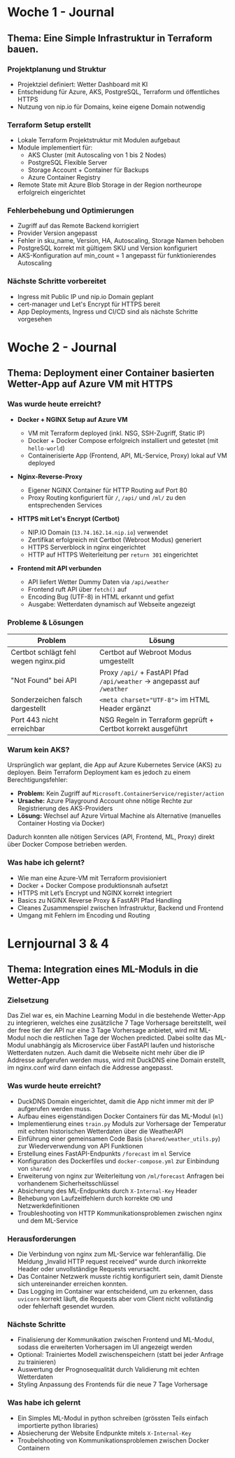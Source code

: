 # Woche 1 - Journal

## Thema: Eine Simple Infrastruktur in Terraform bauen. 

### Projektplanung und Struktur

- Projektziel definiert: Wetter Dashboard mit KI
- Entscheidung für Azure, AKS, PostgreSQL, Terraform und öffentliches HTTPS
- Nutzung von nip.io für Domains, keine eigene Domain notwendig

### Terraform Setup erstellt

- Lokale Terraform Projektstruktur mit Modulen aufgebaut
- Module implementiert für:
  - AKS Cluster (mit Autoscaling von 1 bis 2 Nodes)
  - PostgreSQL Flexible Server
  - Storage Account + Container für Backups
  - Azure Container Registry
- Remote State mit Azure Blob Storage in der Region northeurope erfolgreich eingerichtet

### Fehlerbehebung und Optimierungen

- Zugriff auf das Remote Backend korrigiert
- Provider Version angepasst
- Fehler in sku_name, Version, HA, Autoscaling, Storage Namen behoben
- PostgreSQL korrekt mit gültigem SKU und Version konfiguriert
- AKS-Konfiguration auf min_count = 1 angepasst für funktionierendes Autoscaling

### Nächste Schritte vorbereitet

- Ingress mit Public IP und nip.io Domain geplant
- cert-manager und Let's Encrypt für HTTPS bereit
- App Deployments, Ingress und CI/CD sind als nächste Schritte vorgesehen

# Woche 2 - Journal

## Thema: Deployment einer Container basierten Wetter-App auf Azure VM mit HTTPS


### Was wurde heute erreicht?

- **Docker + NGINX Setup auf Azure VM**
   - VM mit Terraform deployed (inkl. NSG, SSH-Zugriff, Static IP)
   - Docker + Docker Compose erfolgreich installiert und getestet (mit `hello-world`)
   - Containerisierte App (Frontend, API, ML-Service, Proxy) lokal auf VM deployed

- **Nginx-Reverse-Proxy**
   - Eigener NGINX Container für HTTP Routing auf Port 80
   - Proxy Routing konfiguriert für `/`, `/api/` und `/ml/` zu den entsprechenden Services

- **HTTPS mit Let's Encrypt (Certbot)**
   - NIP.IO Domain (`13.74.162.14.nip.io`) verwendet
   - Zertifikat erfolgreich mit Certbot (Webroot Modus) generiert
   - HTTPS Serverblock in nginx eingerichtet
   - HTTP auf HTTPS Weiterleitung per `return 301` eingerichtet

- **Frontend mit API verbunden**
   - API liefert Wetter Dummy Daten via `/api/weather`
   - Frontend ruft API über `fetch()` auf
   - Encoding Bug (UTF-8) in HTML erkannt und gefixt
   - Ausgabe: Wetterdaten dynamisch auf Webseite angezeigt

### Probleme & Lösungen

| Problem                             | Lösung                                                               |
|------------------------------------|----------------------------------------------------------------------|
| Certbot schlägt fehl wegen nginx.pid | Certbot auf Webroot Modus umgestellt                                |
| "Not Found" bei API                | Proxy `/api/` + FastAPI Pfad `/api/weather` → angepasst auf `/weather` |
| Sonderzeichen falsch dargestellt   | `<meta charset="UTF-8">` im HTML Header ergänzt                     |
| Port 443 nicht erreichbar          | NSG Regeln in Terraform geprüft + Certbot korrekt ausgeführt        |

### Warum kein AKS?

Ursprünglich war geplant, die App auf Azure Kubernetes Service (AKS) zu deployen. Beim Terraform Deployment kam es jedoch zu einem Berechtigungsfehler:

- **Problem:** Kein Zugriff auf `Microsoft.ContainerService/register/action`
- **Ursache:** Azure Playground Account ohne nötige Rechte zur Registrierung des AKS-Providers
- **Lösung:** Wechsel auf Azure Virtual Machine als Alternative (manuelles Container Hosting via Docker)

Dadurch konnten alle nötigen Services (API, Frontend, ML, Proxy) direkt über Docker Compose betrieben werden.

### Was habe ich gelernt?

- Wie man eine Azure-VM mit Terraform provisioniert
- Docker + Docker Compose produktionsnah aufsetzt
- HTTPS mit Let’s Encrypt und NGINX korrekt integriert
- Basics zu NGINX Reverse Proxy & FastAPI Pfad Handling
- Cleanes Zusammenspiel zwischen Infrastruktur, Backend und Frontend
- Umgang mit Fehlern im Encoding und Routing

# Lernjournal 3 & 4

## Thema: Integration eines ML-Moduls in die Wetter-App

### Zielsetzung
Das Ziel war es, ein Machine Learning Modul in die bestehende Wetter-App zu integrieren, welches eine zusätzliche 7 Tage Vorhersage bereitstellt, weil der free tier der API nur eine 3 Tage Vorhersage anbietet, wird mit ML-Modul noch die restlichen Tage der Wochen predicted. Dabei sollte das ML-Modul unabhängig als Microservice über FastAPI laufen und historische Wetterdaten nutzen. Auch damit die Webseite nicht mehr über die IP Addresse aufgerufen werden muss, wird mit DuckDNS eine Domain erstellt, im nginx.conf wird dann einfach die Addresse angepasst.

### Was wurde heute erreicht?

- DuckDNS Domain eingerichtet, damit die App nicht immer mit der IP aufgerufen werden muss.
- Aufbau eines eigenständigen Docker Containers für das ML-Modul (`ml`)
- Implementierung eines `train.py` Moduls zur Vorhersage der Temperatur mit echten historischen Wetterdaten über die WeatherAPI
- Einführung einer gemeinsamen Code Basis (`shared/weather_utils.py`) zur Wiederverwendung von API Funktionen
- Erstellung eines FastAPI-Endpunkts `/forecast` im `ml` Service
- Konfiguration des Dockerfiles und `docker-compose.yml` zur Einbindung von `shared/`
- Erweiterung von nginx zur Weiterleitung von `/ml/forecast` Anfragen bei vorhandenem Sicherheitsschlüssel
- Absicherung des ML-Endpunkts durch `X-Internal-Key` Header
- Behebung von Laufzeitfehlern durch korrekte `CMD` und Netzwerkdefinitionen
- Troubleshooting von HTTP Kommunikationsproblemen zwischen nginx und dem ML-Service

### Herausforderungen

- Die Verbindung von nginx zum ML-Service war fehleranfällig. Die Meldung „Invalid HTTP request received“ wurde durch inkorrekte Header oder unvollständige Requests verursacht.
- Das Container Netzwerk musste richtig konfiguriert sein, damit Dienste sich untereinander erreichen konnten.
- Das Logging im Container war entscheidend, um zu erkennen, dass `uvicorn` korrekt läuft, die Requests aber vom Client nicht vollständig oder fehlerhaft gesendet wurden.

### Nächste Schritte

- Finalisierung der Kommunikation zwischen Frontend und ML-Modul, sodass die erweiterten Vorhersagen im UI angezeigt werden
- Optional: Trainiertes Modell zwischenspeichern (statt bei jeder Anfrage zu trainieren)
- Auswertung der Prognosequalität durch Validierung mit echten Wetterdaten
- Styling Anpassung des Frontends für die neue 7 Tage Vorhersage

### Was habe ich gelernt

- Ein Simples ML-Modul in python schreiben (grössten Teils einfach importierte python libraries)
- Absiecherung der Website Endpunkte mitels `X-Internal-Key`
- Troubelshooting von Kommunikationsproblemen zwischen Docker Containern
